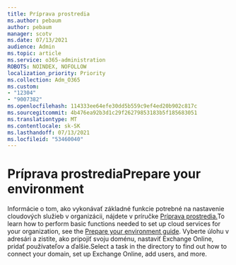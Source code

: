 ```yaml
---
title: Príprava prostredia
ms.author: pebaum
author: pebaum
manager: scotv
ms.date: 07/13/2021
audience: Admin
ms.topic: article
ms.service: o365-administration
ROBOTS: NOINDEX, NOFOLLOW
localization_priority: Priority
ms.collection: Adm_O365
ms.custom:
- "12304"
- "9007382"
ms.openlocfilehash: 114333ee64efe30dd5b559c9ef4ed20b902c817c
ms.sourcegitcommit: 4b476ea92b3d1c29f26279853183b5f185683051
ms.translationtype: MT
ms.contentlocale: sk-SK
ms.lasthandoff: 07/13/2021
ms.locfileid: "53460040"
---
```

# <a name="prepare-your-environment"></a><span data-ttu-id="a049a-102">Príprava prostredia</span><span class="sxs-lookup"><span data-stu-id="a049a-102">Prepare your environment</span></span>

<span data-ttu-id="a049a-103">Informácie o tom, ako vykonávať základné funkcie potrebné na nastavenie cloudových služieb v organizácii, nájdete v príručke [Príprava prostredia.](https://admin.microsoft.com/adminportal/home#/modernonboarding/prepareyourenvironment)</span><span class="sxs-lookup"><span data-stu-id="a049a-103">To learn how to perform basic functions needed to set up cloud services for your organization, see the [Prepare your environment guide](https://admin.microsoft.com/adminportal/home#/modernonboarding/prepareyourenvironment).</span></span> <span data-ttu-id="a049a-104">Vyberte úlohu v adresári a zistite, ako pripojiť svoju doménu, nastaviť Exchange Online, pridať používateľov a ďalšie.</span><span class="sxs-lookup"><span data-stu-id="a049a-104">Select a task in the directory to find out how to connect your domain, set up Exchange Online, add users, and more.</span></span>     